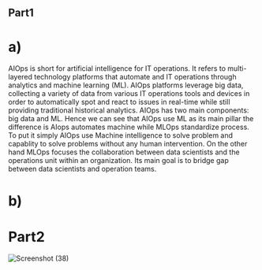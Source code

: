 ## Part1

# a)
AIOps is short for artificial intelligence for IT operations. It refers to multi-layered technology platforms that automate and 
IT operations through analytics and machine learning (ML). AIOps platforms leverage big data, collecting a variety of data from
various IT operations tools and devices in order to automatically spot and react to issues in real-time while still providing
traditional historical analytics.
AIOps has two main components: big data and ML. Hence we can see that AIOps use ML as its main pillar the difference is AIops
automates machine while MLOps standardize process. To put it simply AIOps use Machine intelligence to solve problem and 
capablity to solve problems without any human intervention. On the other hand MLOps focuses the collaboration between data
scientists and the operations unit within an organization. Its main goal is to bridge gap between data scientists and operation
teams.

# b)

# Part2
![Screenshot (38)](https://user-images.githubusercontent.com/76844622/124967126-b048f700-e041-11eb-92b9-d65c931f8f2c.png)




